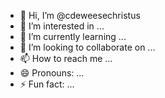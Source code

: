 - 👋 Hi, I’m @cdeweesechristus
- 👀 I’m interested in ...
- 🌱 I’m currently learning ...
- 💞️ I’m looking to collaborate on ...
- 📫 How to reach me ...
- 😄 Pronouns: ...
- ⚡ Fun fact: ...

<!---
cdeweesechristus/cdeweesechristus is a ✨ special ✨ repository because its `README.md` (this file) appears on your GitHub profile.
You can click the Preview link to take a look at your changes.
--->

